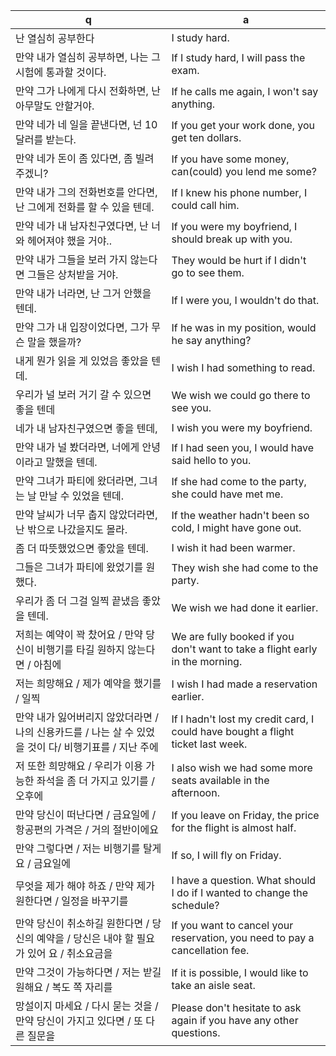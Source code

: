  q  | a
--- | ---
난 열심히 공부한다		| I study hard.
만약 내가 열심히 공부하면, 나는 그 시험에 통과할 것이다.	| If I study hard, I will pass the exam. 
만약 그가 나에게 다시 전화하면, 난 아무말도 안할거야.		| If he calls me again, I won't say anything.
만약 네가 네 일을 끝낸다면, 넌 10달러를 받는다.		| If you get your work done, you get ten dollars.
만약 네가 돈이 좀 있다면, 좀 빌려주겠니?		| If you have some money, can(could) you lend me some?
만약 내가 그의 전화번호를 안다면, 난 그에게 전화를 할 수 있을 텐데.		| If I knew his phone number, I could call him.
만약 네가 내 남자친구였다면, 난 너와 헤어져야 했을 거야..		| If you were my boyfriend, I should break up with you.
만약 내가 그들을 보러 가지 않는다면 그들은 상처받을 거야.		| They would be hurt if I didn't go to see them.
만약 내가 너라면, 난 그거 안했을 텐데.		| If I were you, I wouldn't do that.
만약 그가 내 입장이었다면, 그가 무슨 말을 했을까?		| If he was in my position, would he say anything?
내게 뭔가 읽을 게 있었음 좋았을 텐데.		| I wish I had something to read.
우리가 널 보러 거기 갈 수 있으면 좋을 텐데		| We wish we could go there to see you.
네가 내 남자친구였으면 좋을 텐데,		| I wish you were my boyfriend.
만약 내가 널 봤더라면, 너에게 안녕이라고 말했을 텐데.		| If I had seen you, I would have said hello to you.
만약 그녀가 파티에 왔더라면, 그녀는 날 만날 수 있었을 텐데.		| If she had come to the party, she could have met me.
만약 날씨가 너무 춥지 않았더라면, 난 밖으로 나갔을지도 몰라.		| If the weather hadn't been so cold, I might have gone out.
좀 더 따뜻했었으면 좋았을 텐데.		| I wish it had been warmer.
그들은 그녀가 파티에 왔었기를 원했다.		| They wish she had come to the party.
우리가 좀 더 그걸 일찍 끝냈음 좋았을 텐데.		| We wish we had done it earlier.
저희는 예약이 꽉 찼어요 / 만약 당신이 비행기를 타길 원하지 않는다면 / 아침에		| We are fully booked if you don't want to take a flight early in the morning.
저는 희망해요 / 제가 예약을 했기를 / 일찍		| I wish I had made a reservation earlier.
만약 내가 잃어버리지 않았더라면 / 나의 신용카드를 / 나는 살 수 있었을 것이 다/ 비행기표를 / 지난 주에		| If I hadn't lost my credit card, I could have bought a flight ticket last week.
저 또한 희망해요 / 우리가 이용 가능한 좌석을 좀 더 가지고 있기를 / 오후에	| I also wish we had some more seats available in the afternoon.
만약 당신이 떠난다면 / 금요일에 / 항공편의 가격은 / 거의 절반이에요		| If you leave on Friday, the price for the flight is almost half.
만약 그렇다면 / 저는 비행기를 탈게요 / 금요일에		| If so, I will fly on Friday.
무엇을 제가 해야 하죠 / 만약 제가 원한다면 / 일정을 바꾸기를		| I have a question. What should I do if I wanted to change the schedule?
만약 당신이 취소하길 원한다면 / 당신의 예약을 / 당신은 내야 할 필요가 있어 요 / 취소요금을		| If you want to cancel your reservation, you need to pay a cancellation fee.
만약 그것이 가능하다면 / 저는 받길 원해요 / 복도 쪽 자리를		| If it is possible, I would like to take an aisle seat.
망설이지 마세요 / 다시 묻는 것을 / 만약 당신이 가지고 있다면 / 또 다른 질문을	| Please don't hesitate to ask again if you have any other questions.
